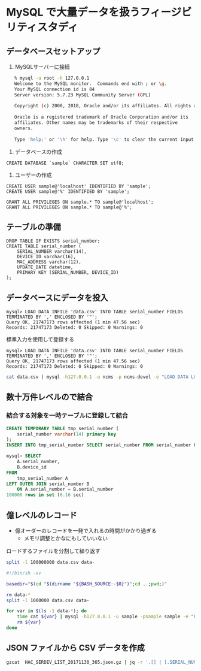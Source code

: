 # MySQL で大量データを扱うフィージビリティスタディ


## データベースセットアップ

1. MySQLサーバーに接続

```bash
   % mysql -u root -h 127.0.0.1   
   Welcome to the MySQL monitor.  Commands end with ; or \g.
   Your MySQL connection id is 84
   Server version: 5.7.23 MySQL Community Server (GPL)
   
   Copyright (c) 2000, 2018, Oracle and/or its affiliates. All rights reserved.
   
   Oracle is a registered trademark of Oracle Corporation and/or its
   affiliates. Other names may be trademarks of their respective
   owners.
   
   Type 'help;' or '\h' for help. Type '\c' to clear the current input statement.
```
  
1. データベースの作成

```mysql
CREATE DATABASE `sample` CHARACTER SET utf8;
```

1. ユーザーの作成

```mysql
CREATE USER sample@'localhost' IDENTIFIED BY 'sample';
CREATE USER sample@'%' IDENTIFIED BY 'sample';
 
GRANT ALL PRIVILEGES ON sample.* TO sample@'localhost';
GRANT ALL PRIVILEGES ON sample.* TO sample@'%';
```

## テーブルの準備

```mysql
DROP TABLE IF EXISTS serial_number;
CREATE TABLE serial_number (
    SERIAL_NUMBER varchar(14),
    DEVICE_ID varchar(16),
    MAC_ADDRESS varchar(12),
    UPDATE_DATE datetime,
    PRIMARY KEY (SERIAL_NUMBER, DEVICE_ID)
);
```

## データベースにデータを投入

```mysql
mysql> LOAD DATA INFILE 'data.csv' INTO TABLE serial_number FIELDS TERMINATED BY ',' ENCLOSED BY '"';
Query OK, 21747173 rows affected (1 min 47.56 sec)
Records: 21747173 Deleted: 0 Skipped: 0 Warnings: 0
```

標準入力を使用して登録する

```mysql
mysql> LOAD DATA INFILE 'data.csv' INTO TABLE serial_number FIELDS TERMINATED BY ',' ENCLOSED BY '"';
Query OK, 21747173 rows affected (1 min 47.56 sec)
Records: 21747173 Deleted: 0 Skipped: 0 Warnings: 0
```

```bash
cat data.csv | mysql -h127.0.0.1 -u ncms -p ncms-devel -e "LOAD DATA LOCAL INFILE  '/dev/stdin'  INTO TABLE serial_number FIELDS TERMINATED BY ',' ENCLOSED BY '\"';"
```

## 数十万件レベルので結合

### 結合する対象を一時テーブルに登録して結合

```sql
CREATE TEMPORARY TABLE tmp_serial_number (
    serial_number varchar(14) primary key
);
INSERT INTO tmp_serial_number SELECT serial_number FROM serial_number LIMIT 100000;
```

```sql
mysql> SELECT
    A.serial_number,
    B.device_id
FROM
    tmp_serial_number A
LEFT OUTER JOIN serial_number B
    ON A.serial_number = B.serial_number
100000 rows in set (0.16 sec)
```

## 億レベルのレコード

- 億オーダーのレコードを一発で入れるの時間がかかり過ぎる
  - メモリ調整とかなにもしていいない

ロードするファイルを分割して繰り返す

```bash
split -l 100000000 data.csv data-
```

```sh
#!/bin/sh -xv

basedir="$(cd "$(dirname "${BASH_SOURCE:-$0}")";cd ..;pwd;)"

rm data-*
split -l 1000000 data.csv data-

for var in $(ls -1 data-*); do
    time cat ${var} | mysql -h127.0.0.1 -u sample -psample sample -e "LOAD DATA LOCAL INFILE  '/dev/stdin'  INTO TABLE serial_number FIELDS TERMINATED BY ',' ENCLOSED BY '\"';"
    rm ${var}
done
```

## JSON ファイルから CSV データを作成

```bash
gzcat  HAC_SERDEV_LIST_20171130_365.json.gz | jq -r '.[] | [.SERIAL_NUMBER, .DEVICE_ID, .MAC_ADDRESS, .UPDATE_DATE] | @csv' > HAC_SERDEV_LIST_20171130_365.csv
```
